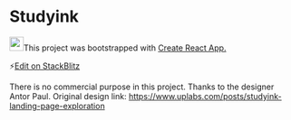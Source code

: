 # Studyink

<img width="25px" alt="" src="https://simpleicons.org/icons/react.svg">This project was bootstrapped with [Create React App.](https://github.com/facebookincubator/create-react-app) 



⚡️[Edit on StackBlitz ](https://stackblitz.com/edit/react-hkzbcn)

There is no commercial purpose in this project. Thanks to the designer Antor Paul. Original design link:
https://www.uplabs.com/posts/studyink-landing-page-exploration
